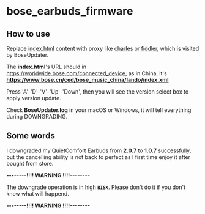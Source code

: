 # bose_earbuds_firmware

## How to use

Replace [index.html](https://github.com/kioipp/bose_earbuds_firmware/blob/main/index.xml) content with proxy like [charles](https://www.charlesproxy.com/) or [fiddler](https://www.telerik.com/fiddler), which is visited by BoseUpdater.

The **index.html**'s URL should in https://worldwide.bose.com/connected_device, as in China, it's **https://www.bose.cn/ced/bose_music_china/lando/index.xml**

Press 'A'-'D'-'V'-'Up'-'Down', then you will see the version select box to apply version update.

Check **BoseUpdater.log** in your macOS or Windows, it will tell everything during DOWNGRADING.

## Some words

I downgraded my QuietComfort Earbuds from **2.0.7** to **1.0.7**  successfully, but the cancelling ability is not back to perfect as I first time enjoy it after bought from store.

**--------!!!! WARNING !!!!--------**

The downgrade operation is in high **`RISK`**. Please don't do it if you don't know what will happend.

**--------!!!! WARNING !!!!--------**

